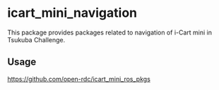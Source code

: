 icart_mini_navigation
=================

This package provides packages related to navigation of i-Cart mini in Tsukuba Challenge.

## Usage

https://github.com/open-rdc/icart_mini_ros_pkgs
